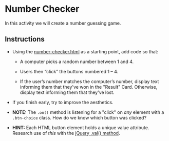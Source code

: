 # Number Checker

In this activity we will create a number guessing game.

## Instructions

- Using the [number-checker.html](Unsolved/number-checker.html) as a starting point, add code so that:

  - A computer picks a random number between 1 and 4.

  - Users then “click” the buttons numbered 1 – 4.

  - If the user’s number matches the computer’s number, display text informing them that they've won in the "Result" Card. Otherwise, display text informing them that they've lost.

- If you finish early, try to improve the aesthetics.

- **NOTE:** The `.on()` method is listening for a "click" on _any_ element with a `.btn-choice` class. How do we know which button was clicked?

- **HINT:** Each HTML button element holds a unique value attribute. Research use of _this_ with the [jQuery .val() method](http://api.jquery.com/val/).
